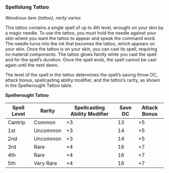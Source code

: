 ### Spellslung Tattoo
*Wondrous item (tattoo), rarity varies*

This tattoo contains a single spell of up to 4th level, wrought on your skin by a magic needle. To use the tattoo, you must hold the needle against your skin where you want the tattoo to appear and speak the command word. The needle turns into the ink that becomes the tattoo, which appears on your skin. Once the tattoo is on your skin, you can cast its spell, requiring no material components. The tattoo glows faintly while you cast the spell and for the spell’s duration. Once the spell ends, the spell cannot be cast again until the next dawn.

The level of the spell in the tattoo determines the spell’s saving throw DC, attack bonus, spellcasting ability modifier, and the tattoo’s rarity, as shown in the Spellwrought Tattoo table.

**Spellwrought Tattoo**

Spell Level | Rarity   | Spellcasting Ability Modifier | Save DC | Attack Bonus
----------- | -------- | ----------------------------- | ------- | ------------
Cantrip     | Common   | +3 | 13 | +5
1st         | Uncommon | +3 | 14 | +5
2nd         | Uncommon | +3 | 14 | +5
3rd         | Rare     | +4 | 16 | +7
4th         | Rare     | +4 | 16 | +7
5th         | Very Rare| +4 | 16 | +7
